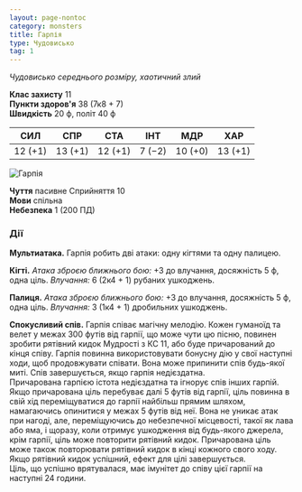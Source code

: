 ```yaml
---
layout: page-nontoc
category: monsters
title: Гарпія
type: Чудовисько
tag: 1
---
```


_Чудовисько середнього розміру, хаотичний злий_

**Клас захисту** 11    
**Пункти здоров'я** 38 (7к8 + 7)    
**Швидкість** 20 ф, політ 40 ф

| СИЛ     | СПР     | СТА     | ІНТ    | МДР     | ХАР     |
| ------- | ------- | ------- | ------ | ------- | ------- |
| 12 (+1) | 13 (+1) | 12 (+1) | 7 (−2) | 10 (+0) | 13 (+1) |

![Гарпія](https://www.dndbeyond.com/avatars/thumbnails/30788/677/1000/1000/638062178962566030.png) 

**Чуття** пасивне Сприйняття 10    
**Мови** спільна    
**Небезпека** 1 (200 ПД)

### Дії
**Мультиатака.** Гарпія робить дві атаки: одну кігтями та одну палицею.    

**Кігті.** _Атака зброєю ближнього бою:_ +3 до влучання, досяжність 5 ф, одна ціль. _Влучання:_ 6 (2к4 + 1) рубаних ушкоджень.    

**Палиця.** _Атака зброєю ближнього бою:_ +3 до влучання, досяжність 5 ф, одна ціль. _Влучання:_ 3 (1к4 + 1) дробильних ушкоджень.    

**Спокусливий спів.** Гарпія співає магічну мелодію. Кожен гуманоїд та велет у межах 300 футів від гарпії, що може чути цю пісню, повинен зробити рятівний кидок Мудрості з КС 11, або буде причарований до кінця співу. Гарпія повинна використовувати бонусну дію у свої наступні ходи, щоб продовжувати співати. Вона може припинити спів будь-якої миті. Спів завершується, якщо гарпія недієздатна.    
Причарована гарпією істота недієздатна та ігнорує спів інших гарпій. Якщо причарована ціль перебуває далі 5 футів від гарпії, ціль повинна в свій хід переміщуватися до гарпії найбільш прямим шляхом, намагаючись опинитися у межах 5 футів від неї. Вона не уникає атак при нагоді, але, переміщуючись до небезпечної місцевості, такої як лава або яма, і щоразу, коли отримує ушкодження від будь-якого джерела, крім гарпії, ціль може повторити рятівний кидок. Причарована ціль може також повторювати рятівний кидок в кінці кожного свого ходу. Якщо рятівний кидок успішний, ефект для цілі завершується.    
Ціль, що успішно врятувалася, має імунітет до співу цієї гарпії на наступні 24 години.
